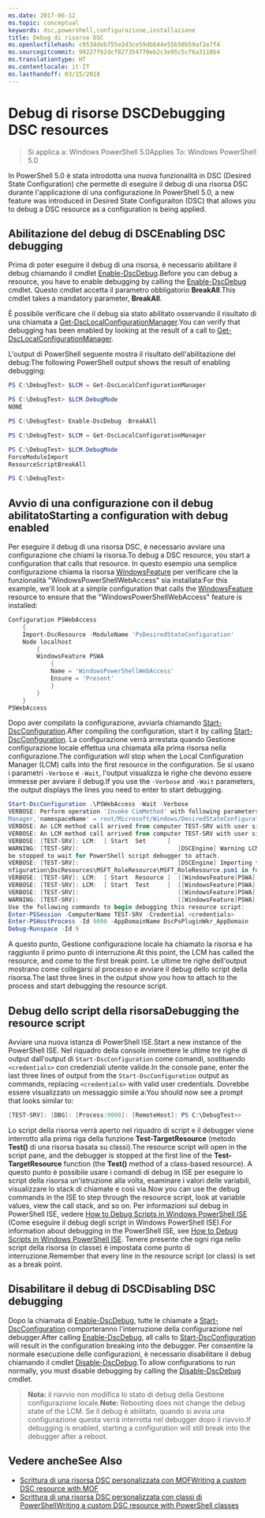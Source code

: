 ```yaml
---
ms.date: 2017-06-12
ms.topic: conceptual
keywords: dsc,powershell,configurazione,installazione
title: Debug di risorse DSC
ms.openlocfilehash: c9534deb755e2d3ce59dbb44e55b58b59af2e7f4
ms.sourcegitcommit: 99227f62dcf827354770eb2c3e95c5cf6a3118b4
ms.translationtype: HT
ms.contentlocale: it-IT
ms.lasthandoff: 03/15/2018
---
```

# <a name="debugging-dsc-resources"></a><span data-ttu-id="25228-103">Debug di risorse DSC</span><span class="sxs-lookup"><span data-stu-id="25228-103">Debugging DSC resources</span></span>

> <span data-ttu-id="25228-104">Si applica a: Windows PowerShell 5.0</span><span class="sxs-lookup"><span data-stu-id="25228-104">Applies To: Windows PowerShell 5.0</span></span>

<span data-ttu-id="25228-105">In PowerShell 5.0 è stata introdotta una nuova funzionalità in DSC (Desired State Configuration) che permette di eseguire il debug di una risorsa DSC durante l'applicazione di una configurazione.</span><span class="sxs-lookup"><span data-stu-id="25228-105">In PowerShell 5.0, a new feature was introduced in Desired State Configuraiton (DSC) that allows you to debug a DSC resource as a configuration is being applied.</span></span>

## <a name="enabling-dsc-debugging"></a><span data-ttu-id="25228-106">Abilitazione del debug di DSC</span><span class="sxs-lookup"><span data-stu-id="25228-106">Enabling DSC debugging</span></span>
<span data-ttu-id="25228-107">Prima di poter eseguire il debug di una risorsa, è necessario abilitare il debug chiamando il cmdlet [Enable-DscDebug](https://technet.microsoft.com/library/mt517870.aspx).</span><span class="sxs-lookup"><span data-stu-id="25228-107">Before you can debug a resource, you have to enable debugging by calling the [Enable-DscDebug](https://technet.microsoft.com/library/mt517870.aspx) cmdlet.</span></span> <span data-ttu-id="25228-108">Questo cmdlet accetta il parametro obbligatorio **BreakAll**.</span><span class="sxs-lookup"><span data-stu-id="25228-108">This cmdlet takes a mandatory parameter, **BreakAll**.</span></span> 

<span data-ttu-id="25228-109">È possibile verificare che il debug sia stato abilitato osservando il risultato di una chiamata a [Get-DscLocalConfigurationManager](https://technet.microsoft.com/library/dn407378.aspx).</span><span class="sxs-lookup"><span data-stu-id="25228-109">You can verify that debugging has been enabled by looking at the result of a call to [Get-DscLocalConfigurationManager](https://technet.microsoft.com/library/dn407378.aspx).</span></span>

<span data-ttu-id="25228-110">L'output di PowerShell seguente mostra il risultato dell'abilitazione del debug:</span><span class="sxs-lookup"><span data-stu-id="25228-110">The following PowerShell output shows the result of enabling debugging:</span></span>


```powershell
PS C:\DebugTest> $LCM = Get-DscLocalConfigurationManager

PS C:\DebugTest> $LCM.DebugMode
NONE

PS C:\DebugTest> Enable-DscDebug -BreakAll

PS C:\DebugTest> $LCM = Get-DscLocalConfigurationManager

PS C:\DebugTest> $LCM.DebugMode
ForceModuleImport
ResourceScriptBreakAll

PS C:\DebugTest>
```


## <a name="starting-a-configuration-with-debug-enabled"></a><span data-ttu-id="25228-111">Avvio di una configurazione con il debug abilitato</span><span class="sxs-lookup"><span data-stu-id="25228-111">Starting a configuration with debug enabled</span></span>
<span data-ttu-id="25228-112">Per eseguire il debug di una risorsa DSC, è necessario avviare una configurazione che chiami la risorsa.</span><span class="sxs-lookup"><span data-stu-id="25228-112">To debug a DSC resource, you start a configuration that calls that resource.</span></span> <span data-ttu-id="25228-113">In questo esempio una semplice configurazione chiama la risorsa [WindowsFeature](windowsfeatureResource.md) per verificare che la funzionalità "WindowsPowerShellWebAccess" sia installata:</span><span class="sxs-lookup"><span data-stu-id="25228-113">For this example, we'll look at a simple configuration that calls the [WindowsFeature](windowsfeatureResource.md) resource to ensure that the "WindowsPowerShellWebAccess" feature is installed:</span></span>

```powershell
Configuration PSWebAccess
    {
    Import-DscResource -ModuleName 'PsDesiredStateConfiguration'
    Node localhost
        {
        WindowsFeature PSWA
            {
            Name = 'WindowsPowerShellWebAccess'
            Ensure = 'Present'
            }
        }
    }
PSWebAccess
```
<span data-ttu-id="25228-114">Dopo aver compilato la configurazione, avviarla chiamando [Start-DscConfiguration](https://technet.microsoft.com/library/dn521623.aspx).</span><span class="sxs-lookup"><span data-stu-id="25228-114">After compiling the configuration, start it by calling [Start-DscConfiguration](https://technet.microsoft.com/library/dn521623.aspx).</span></span> <span data-ttu-id="25228-115">La configurazione verrà arrestata quando Gestione configurazione locale effettua una chiamata alla prima risorsa nella configurazione.</span><span class="sxs-lookup"><span data-stu-id="25228-115">The configuration will stop when the Local Configuration Manager (LCM) calls into the first resource in the configuration.</span></span> <span data-ttu-id="25228-116">Se si usano i parametri `-Verbose` e `-Wait`, l'output visualizza le righe che devono essere immesse per avviare il debug.</span><span class="sxs-lookup"><span data-stu-id="25228-116">If you use the `-Verbose` and `-Wait` parameters, the output displays the lines you need to enter to start debugging.</span></span>

```powershell
Start-DscConfiguration .\PSWebAccess -Wait -Verbose
VERBOSE: Perform operation 'Invoke CimMethod' with following parameters, ''methodName' = SendConfigurationApply,'className' = MSFT_DSCLocalConfiguration
Manager,'namespaceName' = root/Microsoft/Windows/DesiredStateConfiguration'.
VERBOSE: An LCM method call arrived from computer TEST-SRV with user sid S-1-5-21-2127521184-1604012920-1887927527-108583.
VERBOSE: An LCM method call arrived from computer TEST-SRV with user sid S-1-5-21-2127521184-1604012920-1887927527-108583.
VERBOSE: [TEST-SRV]: LCM:  [ Start  Set      ]
WARNING: [TEST-SRV]:                            [DSCEngine] Warning LCM is in Debug 'ResourceScriptBreakAll' mode.  Resource script processing will 
be stopped to wait for PowerShell script debugger to attach.
VERBOSE: [TEST-SRV]:                            [DSCEngine] Importing the module C:\WINDOWS\system32\WindowsPowerShell\v1.0\Modules\PSDesiredStateCo
nfiguration\DscResources\MSFT_RoleResource\MSFT_RoleResource.psm1 in force mode.
VERBOSE: [TEST-SRV]: LCM:  [ Start  Resource ]  [[WindowsFeature]PSWA]
VERBOSE: [TEST-SRV]: LCM:  [ Start  Test     ]  [[WindowsFeature]PSWA]
VERBOSE: [TEST-SRV]:                            [[WindowsFeature]PSWA] Importing the module MSFT_RoleResource in force mode.
WARNING: [TEST-SRV]:                            [[WindowsFeature]PSWA] Resource is waiting for PowerShell script debugger to attach. 
Use the following commands to begin debugging this resource script:
Enter-PSSession -ComputerName TEST-SRV -Credential <credentials>
Enter-PSHostProcess -Id 9000 -AppDomainName DscPsPluginWkr_AppDomain
Debug-Runspace -Id 9
```
<span data-ttu-id="25228-117">A questo punto, Gestione configurazione locale ha chiamato la risorsa e ha raggiunto il primo punto di interruzione.</span><span class="sxs-lookup"><span data-stu-id="25228-117">At this point, the LCM has called the resource, and come to the first break point.</span></span> <span data-ttu-id="25228-118">Le ultime tre righe dell'output mostrano come collegarsi al processo e avviare il debug dello script della risorsa.</span><span class="sxs-lookup"><span data-stu-id="25228-118">The last three lines in the output show you how to attach to the process and start debugging the resource script.</span></span>

## <a name="debugging-the-resource-script"></a><span data-ttu-id="25228-119">Debug dello script della risorsa</span><span class="sxs-lookup"><span data-stu-id="25228-119">Debugging the resource script</span></span>

<span data-ttu-id="25228-120">Avviare una nuova istanza di PowerShell ISE.</span><span class="sxs-lookup"><span data-stu-id="25228-120">Start a new instance of the PowerShell ISE.</span></span> <span data-ttu-id="25228-121">Nel riquadro della console immettere le ultime tre righe di output dall'output di `Start-DscConfiguration` come comandi, sostituendo `<credentials>` con credenziali utente valide.</span><span class="sxs-lookup"><span data-stu-id="25228-121">In the console pane, enter the last three lines of output from the `Start-DscConfiguration` output as commands, replacing `<credentials>` with valid user credentials.</span></span> <span data-ttu-id="25228-122">Dovrebbe essere visualizzato un messaggio simile a:</span><span class="sxs-lookup"><span data-stu-id="25228-122">You should now see a prompt that looks similar to:</span></span>

```powershell
[TEST-SRV]: [DBG]: [Process:9000]: [RemoteHost]: PS C:\DebugTest>>
```

<span data-ttu-id="25228-123">Lo script della risorsa verrà aperto nel riquadro di script e il debugger viene interrotto alla prima riga della funzione **Test-TargetResource** (metodo **Test()** di una risorsa basata su classi).</span><span class="sxs-lookup"><span data-stu-id="25228-123">The resource script will open in the script pane, and the debugger is stopped at the first line of the **Test-TargetResource** function (the **Test()** method of a class-based resource).</span></span>
<span data-ttu-id="25228-124">A questo punto è possibile usare i comandi di debug in ISE per eseguire lo script della risorsa un'istruzione alla volta, esaminare i valori delle variabili, visualizzare lo stack di chiamate e così via.</span><span class="sxs-lookup"><span data-stu-id="25228-124">Now you can use the debug commands in the ISE to step through the resource script, look at variable values, view the call stack, and so on.</span></span> <span data-ttu-id="25228-125">Per informazioni sul debug in PowerShell ISE, vedere [How to Debug Scripts in Windows PowerShell ISE](https://technet.microsoft.com/en-us/library/dd819480.aspx) (Come eseguire il debug degli script in Windows PowerShell ISE).</span><span class="sxs-lookup"><span data-stu-id="25228-125">For information about debugging in the PowerShell ISE, see [How to Debug Scripts in Windows PowerShell ISE](https://technet.microsoft.com/en-us/library/dd819480.aspx).</span></span> <span data-ttu-id="25228-126">Tenere presente che ogni riga nello script della risorsa (o classe) è impostata come punto di interruzione.</span><span class="sxs-lookup"><span data-stu-id="25228-126">Remember that every line in the resource script (or class) is set as a break point.</span></span>

## <a name="disabling-dsc-debugging"></a><span data-ttu-id="25228-127">Disabilitare il debug di DSC</span><span class="sxs-lookup"><span data-stu-id="25228-127">Disabling DSC debugging</span></span>

<span data-ttu-id="25228-128">Dopo la chiamata di [Enable-DscDebug](https://technet.microsoft.com/library/mt517870.aspx), tutte le chiamate a [Start-DscConfiguration](https://technet.microsoft.com/library/dn521623.aspx) comporteranno l'interruzione della configurazione nel debugger.</span><span class="sxs-lookup"><span data-stu-id="25228-128">After calling [Enable-DscDebug](https://technet.microsoft.com/library/mt517870.aspx), all calls to [Start-DscConfiguration](https://technet.microsoft.com/library/dn521623.aspx) will result in the configuration breaking into the debugger.</span></span> <span data-ttu-id="25228-129">Per consentire la normale esecuzione delle configurazioni, è necessario disabilitare il debug chiamando il cmdlet [Disable-DscDebug](https://technet.microsoft.com/en-us/library/mt517872.aspx).</span><span class="sxs-lookup"><span data-stu-id="25228-129">To allow configurations to run normally, you must disable debugging by calling the [Disable-DscDebug](https://technet.microsoft.com/en-us/library/mt517872.aspx) cmdlet.</span></span>

><span data-ttu-id="25228-130">**Nota:** il riavvio non modifica lo stato di debug della Gestione configurazione locale.</span><span class="sxs-lookup"><span data-stu-id="25228-130">**Note:** Rebooting does not change the debug state of the LCM.</span></span> <span data-ttu-id="25228-131">Se il debug è abilitato, quando si avvia una configurazione questa verrà interrotta nel debugger dopo il riavvio.</span><span class="sxs-lookup"><span data-stu-id="25228-131">If debugging is enabled, starting a configuration will still break into the debugger after a reboot.</span></span>


## <a name="see-also"></a><span data-ttu-id="25228-132">Vedere anche</span><span class="sxs-lookup"><span data-stu-id="25228-132">See Also</span></span>
- [<span data-ttu-id="25228-133">Scrittura di una risorsa DSC personalizzata con MOF</span><span class="sxs-lookup"><span data-stu-id="25228-133">Writing a custom DSC resource with MOF</span></span>](authoringResourceMOF.md) 
- [<span data-ttu-id="25228-134">Scrittura di una risorsa DSC personalizzata con classi di PowerShell</span><span class="sxs-lookup"><span data-stu-id="25228-134">Writing a custom DSC resource with PowerShell classes</span></span>](authoringResourceClass.md)

